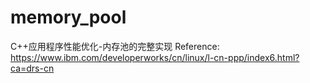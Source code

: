 # memory_pool
C++应用程序性能优化-内存池的完整实现
Reference:
  https://www.ibm.com/developerworks/cn/linux/l-cn-ppp/index6.html?ca=drs-cn
